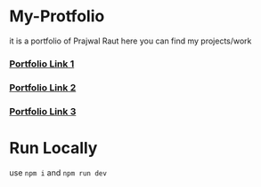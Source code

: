 # My-Protfolio
it is a portfolio of Prajwal Raut
here you can find my projects/work


### [Portfolio Link 1](https://portfolio-git-main-rautprajwal546-gmailcom.vercel.app)
### [Portfolio Link 2](https://portfolio-rautprajwal546-gmailcom.vercel.app)
### [Portfolio Link 3](https://portfolio-prajwal-raut.vercel.app)


# Run Locally
use `npm i` and `npm run dev`
